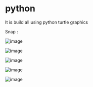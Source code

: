 # python

It is build all using python turtle graphics

Snap :

![image](https://user-images.githubusercontent.com/75311454/216947027-3a5fda75-79b8-4f89-a009-58afee7ff631.png)

![image](https://user-images.githubusercontent.com/75311454/216946811-1c0a8c13-9e6a-4fa4-9793-486682cae17d.png)

![image](https://user-images.githubusercontent.com/75311454/216948399-aab635a7-9f9b-4891-9b0b-862ac3726e29.png)

![image](https://user-images.githubusercontent.com/75311454/216949686-6ba83a9d-620c-411a-96db-4d9c31d89c4f.png)

![image](https://user-images.githubusercontent.com/75311454/217010763-cdc7459e-15b3-4f00-a24f-6b287ff5dcc8.png)
